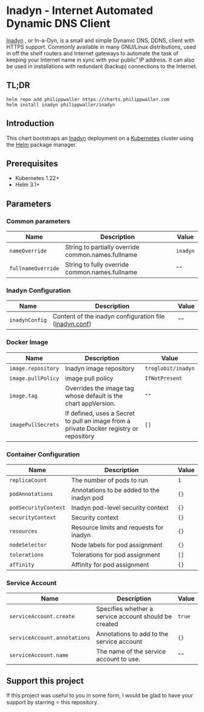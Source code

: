 # Inadyn - Internet Automated Dynamic DNS Client

[Inadyn](https://github.com/troglobit/inadyn) , or In-a-Dyn, is a small and simple Dynamic DNS, DDNS, client with HTTPS support. Commonly available in many GNU/Linux distributions, used in off the shelf routers and Internet gateways to automate the task of keeping your Internet name in sync with your public¹ IP address. It can also be used in installations with redundant (backup) connections to the Internet.


## TL;DR

```console
helm repo add philippwaller https://charts.philippwaller.com
helm install inadyn philippwaller/inadyn
```


## Introduction

This chart bootstraps an [Inadyn](https://github.com/troglobit/inadyn) deployment on a [Kubernetes](https://kubernetes.io) cluster using the [Helm](https://helm.sh) package manager.


## Prerequisites

- Kubernetes 1.22+
- Helm 3.1+


## Parameters

### Common parameters

| Name               | Description                                        | Value    |
| ------------------ | -------------------------------------------------- | -------- |
| `nameOverride`     | String to partially override common.names.fullname | `inadyn` |
| `fullnameOverride` | String to fully override common.names.fullname     | `""`     |


### Inadyn Configuration

| Name           | Description                                                                                                  | Value |
| -------------- | ------------------------------------------------------------------------------------------------------------ | ----- |
| `inadynConfig` | Content of the inadyn configuration file ([inadyn.conf](https://fossies.org/linux/inadyn/man/inadyn.conf.5)) | `""`  |


### Docker Image

| Name               | Description                                                                             | Value              |
| ------------------ | --------------------------------------------------------------------------------------- | ------------------ |
| `image.repository` | Inadyn image repository                                                                 | `troglobit/inadyn` |
| `image.pullPolicy` | image pull policy                                                                       | `IfNotPresent`     |
| `image.tag`        | Overrides the image tag whose default is the chart appVersion.                          | `""`               |
| `imagePullSecrets` | If defined, uses a Secret to pull an image from a private Docker registry or repository | `[]`               |


### Container Configuration

| Name                 | Description                               | Value |
| -------------------- | ----------------------------------------- | ----- |
| `replicaCount`       | The number of pods to run                 | `1`   |
| `podAnnotations`     | Annotations to be added to the inadyn pod | `{}`  |
| `podSecurityContext` | Inadyn pod-level security context         | `{}`  |
| `securityContext`    | Security context                          | `{}`  |
| `resources`          | Resource limits and requests for inadyn   | `{}`  |
| `nodeSelector`       | Node labels for pod assignment            | `{}`  |
| `tolerations`        | Tolerations for pod assignment            | `[]`  |
| `affinity`           | Affinity for pod assignment               | `{}`  |


### Service Account

| Name                         | Description                                           | Value  |
| ---------------------------- | ----------------------------------------------------- | ------ |
| `serviceAccount.create`      | Specifies whether a service account should be created | `true` |
| `serviceAccount.annotations` | Annotations to add to the service account             | `{}`   |
| `serviceAccount.name`        | The name of the service account to use.               | `""`   |


## Support this project
If this project was useful to you in some form, I would be glad to have your support by starring ⭐️ this repository.
